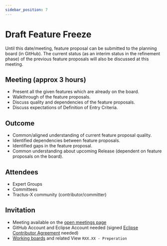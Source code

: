 ```yaml
---
sidebar_position: 7
---
```


# Draft Feature Freeze

Until this date/meeting, feature proposal can be submitted to the planning board (in GitHub). The current status (as an interim status in the refinement phase) of the previous feature proposals will also be discussed at this meeting.

## Meeting (approx 3 hours)

- Present all the given features which are already on the board.
- Walkthrough of the feature proposals.
- Discuss quality and dependencies of the feature proposals.
- Discuss expectations of Definition of Entry Criteria.

## Outcome

- Common/aligned understanding of current feature proposal quality.
- Identified dependencies between feature proposals.
- Identified gaps in the feature proposal.
- Common understanding about upcoming Release (dependent on feature proposals on the board).

## Attendees

- Expert Groups
- Committees
- Tractus-X community (contributor/committer)

## Invitation

- Meeting available on the [open meetings page](https://eclipse-tractusx.github.io/community/open-meetings/#one-time-meetings)
- GitHub Account and Eclipse Account needed (signed [Eclipse Contributor Agreement](https://eclipse-tractusx.github.io/docs/getting-started) needed)
- [Working boards](https://github.com/orgs/eclipse-tractusx/projects/26) and related View `RXX.XX - Preperation`
